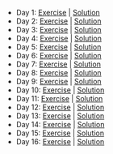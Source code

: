 - Day 1: [Exercise](https://adventofcode.com/2020/day/1) | [Solution](https://github.com/LoicH/advent_of_code_2020/blob/master/days/1/day_1.py)
- Day 2: [Exercise](https://adventofcode.com/2020/day/2) | [Solution](https://github.com/LoicH/advent_of_code_2020/blob/master/days/2/day_2.py)
- Day 3: [Exercise](https://adventofcode.com/2020/day/3) | [Solution](https://github.com/LoicH/advent_of_code_2020/blob/master/days/3/day_3.py)
- Day 4: [Exercise](https://adventofcode.com/2020/day/4) | [Solution](https://github.com/LoicH/advent_of_code_2020/blob/master/days/4/day_4.py)
- Day 5: [Exercise](https://adventofcode.com/2020/day/5) | [Solution](https://github.com/LoicH/advent_of_code_2020/blob/master/days/5/day_5.py)
- Day 6: [Exercise](https://adventofcode.com/2020/day/6) | [Solution](https://github.com/LoicH/advent_of_code_2020/blob/master/days/6/day_6.py)
- Day 7: [Exercise](https://adventofcode.com/2020/day/7) | [Solution](https://github.com/LoicH/advent_of_code_2020/blob/master/days/7/day_7.py)
- Day 8: [Exercise](https://adventofcode.com/2020/day/8) | [Solution](https://github.com/LoicH/advent_of_code_2020/blob/master/days/8/day_8.py)
- Day 9: [Exercise](https://adventofcode.com/2020/day/9) | [Solution](https://github.com/LoicH/advent_of_code_2020/blob/master/days/9/day_9.py)
- Day 10: [Exercise](https://adventofcode.com/2020/day/10) | [Solution](https://github.com/LoicH/advent_of_code_2020/blob/master/days/10/day_10.py)
- Day 11: [Exercise](https://adventofcode.com/2020/day/11) | [Solution](https://github.com/LoicH/advent_of_code_2020/blob/master/days/11/day_11.py)
- Day 12: [Exercise](https://adventofcode.com/2020/day/12) | [Solution](https://github.com/LoicH/advent_of_code_2020/blob/master/days/12/day_12.py)
- Day 13: [Exercise](https://adventofcode.com/2020/day/13) | [Solution](https://github.com/LoicH/advent_of_code_2020/blob/master/days/13/day_13.py)
- Day 14: [Exercise](https://adventofcode.com/2020/day/14) | [Solution](https://github.com/LoicH/advent_of_code_2020/blob/master/days/14/day_14.py)
- Day 15: [Exercise](https://adventofcode.com/2020/day/15) | [Solution](https://github.com/LoicH/advent_of_code_2020/blob/master/days/15/day_15.py)
- Day 16: [Exercise](https://adventofcode.com/2020/day/16) | [Solution](https://github.com/LoicH/advent_of_code_2020/blob/master/days/16/day_16.py)
